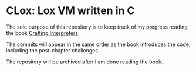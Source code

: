 # CLox: Lox VM written in C
The sole purpose of this repository is to keep track of my
progress reading the book [Crafting Interpreters](https://craftinginterpreters.com/).

The commits will appear in the same order as the book introduces the code,
including the post-chapter challenges.

The repository will be archived after I am done reading the book.

